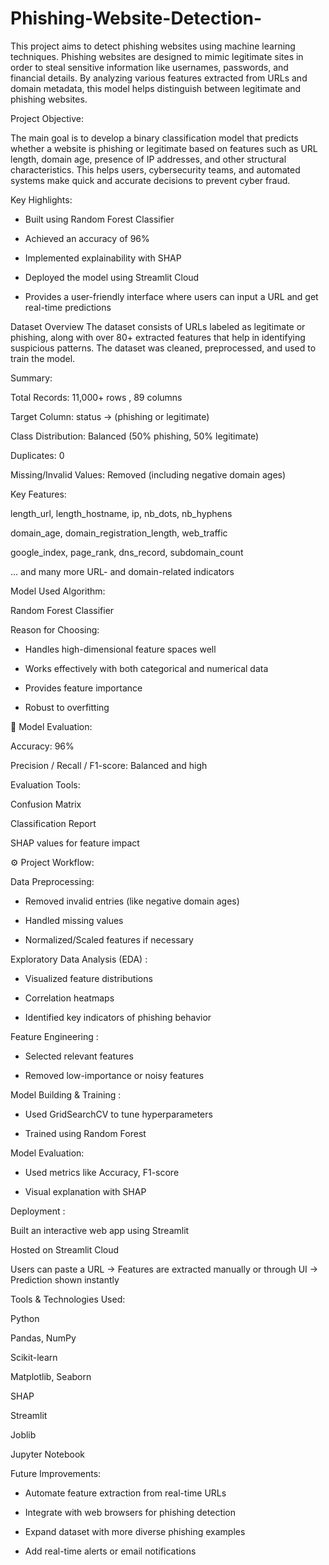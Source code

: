 # Phishing-Website-Detection-

This project aims to detect phishing websites using machine learning techniques. Phishing websites are designed to mimic legitimate sites in order to steal sensitive information like usernames, passwords, and financial details. By analyzing various features extracted from URLs and domain metadata, this model helps distinguish between legitimate and phishing websites.

Project Objective:

The main goal is to develop a binary classification model that predicts whether a website is phishing or legitimate based on features such as URL length, domain age, presence of IP addresses, and other structural characteristics. This helps users, cybersecurity teams, and automated systems make quick and accurate decisions to prevent cyber fraud.

Key Highlights:

* Built using Random Forest Classifier

* Achieved an accuracy of 96%

* Implemented explainability with SHAP 

* Deployed the model using Streamlit Cloud

* Provides a user-friendly interface where users can input a URL and get real-time predictions

Dataset Overview
The dataset consists of URLs labeled as legitimate or phishing, along with over 80+ extracted features that help in identifying suspicious patterns. The dataset was cleaned, preprocessed, and used to train the model.

 Summary:
 
Total Records: 11,000+ rows , 89 columns 

Target Column: status → (phishing or legitimate)

Class Distribution: Balanced (50% phishing, 50% legitimate)

Duplicates: 0

Missing/Invalid Values: Removed (including negative domain ages)

 Key Features:
 
length_url, length_hostname, ip, nb_dots, nb_hyphens

domain_age, domain_registration_length, web_traffic

google_index, page_rank, dns_record, subdomain_count

… and many more URL- and domain-related indicators

Model Used Algorithm:

Random Forest Classifier

Reason for Choosing:

* Handles high-dimensional feature spaces well

* Works effectively with both categorical and numerical data

* Provides feature importance

* Robust to overfitting

🧪 Model Evaluation:

Accuracy: 96%

Precision / Recall / F1-score: Balanced and high

Evaluation Tools:

Confusion Matrix

Classification Report

SHAP values for feature impact

⚙️ Project Workflow:

Data Preprocessing:

* Removed invalid entries (like negative domain ages)

* Handled missing values

* Normalized/Scaled features if necessary

Exploratory Data Analysis (EDA) :

* Visualized feature distributions

* Correlation heatmaps

* Identified key indicators of phishing behavior

Feature Engineering : 

* Selected relevant features

* Removed low-importance or noisy features

Model Building & Training : 

* Used GridSearchCV to tune hyperparameters

* Trained using Random Forest

Model Evaluation:

* Used metrics like Accuracy, F1-score

* Visual explanation with SHAP 

Deployment : 

Built an interactive web app using Streamlit

Hosted on Streamlit Cloud

Users can paste a URL → Features are extracted manually or through UI → Prediction shown instantly


Tools & Technologies Used: 

Python

Pandas, NumPy

Scikit-learn

Matplotlib, Seaborn

SHAP

Streamlit

Joblib

Jupyter Notebook

Future Improvements: 

* Automate feature extraction from real-time URLs

* Integrate with web browsers for phishing detection

* Expand dataset with more diverse phishing examples

* Add real-time alerts or email notifications

